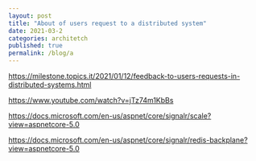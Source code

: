 ```yaml
---
layout: post
title: "About of users request to a distributed system"
date: 2021-03-2
categories: architetch 
published: true
permalink: /blog/a
---
```


https://milestone.topics.it/2021/01/12/feedback-to-users-requests-in-distributed-systems.html

https://www.youtube.com/watch?v=jTz74m1KbBs

https://docs.microsoft.com/en-us/aspnet/core/signalr/scale?view=aspnetcore-5.0

https://docs.microsoft.com/en-us/aspnet/core/signalr/redis-backplane?view=aspnetcore-5.0
